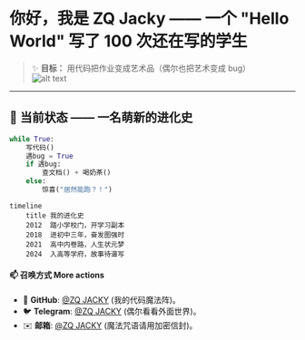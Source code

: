 
# 你好，我是 ZQ Jacky —— 一个 "Hello World" 写了 100 次还在写的学生
> ✨ **目标：** 用代码把作业变成艺术品（偶尔也把艺术变成 bug）  
![alt text](2.gif)

---

## 🌱 当前状态 —— 一名萌新的进化史  
```python
while True:
    写代码()
    遇bug = True
    if 遇bug:
        查文档() + 喝奶茶()
    else:
        惊喜("居然能跑？！")
```

```mermaid
timeline
    title 我的进化史
    2012  踏小学校门，开学习副本
    2018  进初中三年，奋发图强时
    2021  高中内卷路，人生状元梦
    2024  入高等学府，故事待谱写
```
#### 📫 **召唤方式**  More actions
- 🐙 **GitHub**: [@ZQ JACKY](https://github.com/BAYUEQI) (我的代码魔法阵)。  
- 🐦 **Telegram**: [@ZQ JACKY](https://t.me/bayueqi) (偶尔看看外面世界)。  
- ✉️ **邮箱**: [@ZQ JACKY](mailto:zouqi050813@gmail.com) (魔法咒语请用加密信封)。  
